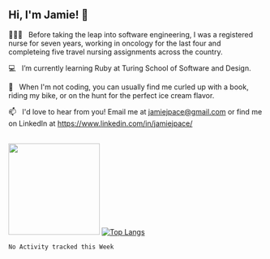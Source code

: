 ## Hi, I'm Jamie!&nbsp;👋

👩🏻‍⚕️&nbsp; &nbsp;Before taking the leap into software engineering, I was a registered nurse for seven years, working in oncology for the last four and completeing five travel nursing assignments across the country.

💻&nbsp; &nbsp;I’m currently learning Ruby at Turing School of Software and Design.

🍦&nbsp; &nbsp;When I'm not coding, you can usually find me curled up with a book, riding my bike, or on the hunt for the perfect ice cream flavor. 

📫&nbsp; &nbsp;I'd love to hear from you! Email me at jamiejpace@gmail.com or find me on LinkedIn at https://www.linkedin.com/in/jamiejpace/<br><br>



<img height="180em" src="https://github-readme-stats.vercel.app/api?username=jamiejpace&show_icons=true&theme=outrun&hide_border=true&&count_private=true&include_all_commits=true" /> [![Top Langs](https://github-readme-stats.vercel.app/api/top-langs/?username=jamiejpace)](https://github.com/jamiejpace/github-readme-stats)

<!--START_SECTION:waka-->
```text
No Activity tracked this Week
```
<!--END_SECTION:waka-->

<!---
jamiejpace/jamiejpace is a ✨ special ✨ repository because its `README.md` (this file) appears on your GitHub profile.
You can click the Preview link to take a look at your changes.
--->
